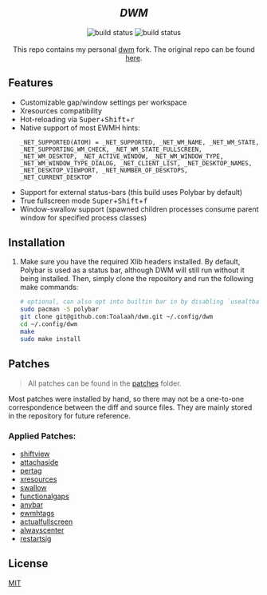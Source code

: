 <h2 align="center"><i>DWM</i></h2>

<p align="center">
<img src="https://img.shields.io/github/workflow/status/toalaah/dwm/Build?color=pink&logo=github&style=for-the-badge"
     alt="build status" />
<img src="https://img.shields.io/github/license/toalaah/dwm?color=add8e6&style=for-the-badge"
     alt="build status" />
<br><br>
This repo contains my personal <a href="https://tools.suckless.org/dwm">dwm</a>
fork. The original repo can be found <a href="https://git.suckless.org/dwm">here</a>.

## Features

- Customizable gap/window settings per workspace
- Xresources compatibility
- Hot-reloading via <kbd>Super</kbd>+<kbd>Shift</kbd>+<kbd>r</kbd>
- Native support of most EWMH hints:
    ```
    _NET_SUPPORTED(ATOM) = _NET_SUPPORTED, _NET_WM_NAME, _NET_WM_STATE, _NET_SUPPORTING_WM_CHECK, _NET_WM_STATE_FULLSCREEN, _NET_WM_DESKTOP, _NET_ACTIVE_WINDOW, _NET_WM_WINDOW_TYPE, _NET_WM_WINDOW_TYPE_DIALOG, _NET_CLIENT_LIST, _NET_DESKTOP_NAMES, _NET_DESKTOP_VIEWPORT, _NET_NUMBER_OF_DESKTOPS, _NET_CURRENT_DESKTOP
    ```
- Support for external status-bars (this build uses Polybar by default)
- True fullscreen mode <kbd>Super</kbd>+<kbd>Shift</kbd>+<kbd>f</kbd>
- Window-swallow support (spawned children processes consume parent window for
  specified process classes)

## Installation

1. Make sure you have the required Xlib headers installed. By default, Polybar
   is used as a status bar, although DWM will still run without it being
   installed. Then, simply clone the repository and run the following make
   commands:

   ```bash
   # optional, can also opt into builtin bar in by disabling `usealtbar` in `config.h`
   sudo pacman -S polybar
   git clone git@github.com:Toalaah/dwm.git ~/.config/dwm
   cd ~/.config/dwm
   make
   sudo make install
   ```

## Patches

> All patches can be found in the [patches](./patches) folder.

Most patches were installed by hand, so there may not be a one-to-one
correspondence between the diff and source files. They are mainly stored in
the repository for future reference.

### Applied Patches:

- [shiftview](https://lists.suckless.org/dev/1104/7590.html)
- [attachaside](https://dwm.suckless.org/patches/attachaside/)
- [pertag](https://dwm.suckless.org/patches/pertag/)
- [xresources](https://dwm.suckless.org/patches/xresources/)
- [swallow](https://dwm.suckless.org/patches/swallow/)
- [functionalgaps](https://dwm.suckless.org/patches/functionalgaps/)
- [anybar](https://dwm.suckless.org/patches/anybar/)
- [ewmhtags](https://dwm.suckless.org/patches/ewmhtags/)
- [actualfullscreen](https://dwm.suckless.org/patches/actualfullscreen/)
- [alwayscenter](https://dwm.suckless.org/patches/alwayscenter/)
- [restartsig](https://dwm.suckless.org/patches/restartsig/)

## License

[MIT](./LICENSE)
